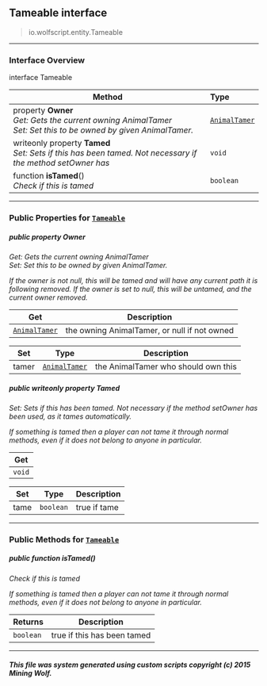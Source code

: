 ## Tameable __interface__

>io.wolfscript.entity.Tameable

---

### Interface Overview

interface Tameable

Method | Type   
--- | :--- 
  property __Owner__ <br> _Get: Gets the current owning AnimalTamer<br>Set: Set this to be owned by given AnimalTamer._ | [`AnimalTamer`](AnimalTamer.md)
 writeonly property __Tamed__ <br> _Set: Sets if this has been tamed. Not necessary if the method setOwner has_ | `void`
 function __isTamed__() <br> _Check if this is tamed_ | `boolean`



---


### Public Properties for [`Tameable`](Tameable.md)

##### <a id='owner'></a>public   property __Owner__

_Get: Gets the current owning AnimalTamer<br>Set: Set this to be owned by given AnimalTamer. <p> If the owner is not null, this will be tamed and will have any current path it is following removed. If the owner is set to null, this will be untamed, and the current owner removed._

Get | Description
--- | --- 
[`AnimalTamer`](AnimalTamer.md) | the owning AnimalTamer, or null if not owned

Set | Type | Description  
--- | --- | --- 
tamer | [`AnimalTamer`](AnimalTamer.md) | the AnimalTamer who should own this


##### <a id='tamed'></a>public  writeonly property __Tamed__

_Set: Sets if this has been tamed. Not necessary if the method setOwner has been used, as it tames automatically. <p> If something is tamed then a player can not tame it through normal methods, even if it does not belong to anyone in particular._

Get | 
--- | 
`void` |

Set | Type | Description  
--- | --- | --- 
tame | `boolean` | true if tame


---

### Public Methods for [`Tameable`](Tameable.md)

##### <a id='istamed'></a>public  function __isTamed__()

_Check if this is tamed <p> If something is tamed then a player can not tame it through normal methods, even if it does not belong to anyone in particular._

Returns | Description
--- | --- 
`boolean` | true if this has been tamed


---


##### This file was system generated using custom scripts copyright (c) 2015 Mining Wolf.
	

